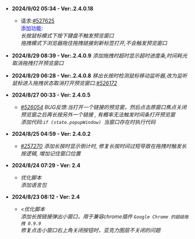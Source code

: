 - **2024/9/02 05:34 - Ver:.2.4.0.18** 
  - 请求:[#527625](https://greasyfork.org/zh-CN/scripts/504880-small-window-preview/discussions/258301#comment-527625)<br><span style="color: blue;">添加功能:</span><br>*长按鼠标模式下按下键盘不触发预览窗口<br>拖拽模式下浏览器拖住拖拽链接到新标签打开,不会触发预览窗口*
- **2024/8/29 08:39 - Ver:.2.4.0.9** *添加拖拽时超时显示超时进度条,时间耗光取消拖拽打开预览窗口*
- **2024/8/29 06:28 - Ver:.2.4.0.8** *移出长按时检测鼠标移动监听器,改为监听鼠标进入拖拽状态取消打开预览窗口.[#526172](https://greasyfork.org/zh-CN/scripts/504880-small-window-preview/discussions/257270#comment-526172)*
- **2024/8/27 00:33 - Ver: 2.4.0.5** 
  - *[#526054](https://greasyfork.org/zh-CN/scripts/504880-small-window-preview/discussions/257270#comment-526054) BUG反馈:当打开一个链接的预览窗，然后点击原窗口焦点关闭预览窗之后再长按另外一个链接 , 有概率无法触发时间条打开预览窗<br>添加代码:`if (state.popupWindow) `当窗口存在时执行代码*
  

- **2024/8/25 04:59 - Ver: 2.4.0.2**
  - *[#257270](https://greasyfork.org/zh-CN/scripts/504880/discussions/257270) 添加长按时显示倒计时, 修复长按时间过短导致在拖拽时触发长按逻辑, 增加记住窗口位置*

- **2024/8/24 07:29 - Ver: 2.4**
  - *优化脚本<br>添加语言包*

- **2024/8/23 08:12 - Ver: 2.4**
  - *<优化脚本<br>添加长按链接弹出小窗口，用于兼容chrome插件 `Google Chrome 的超级拖拽 0.9.9`<br>修复点击小窗口右上角关闭按钮时，亚克力图层不关闭的问题*
